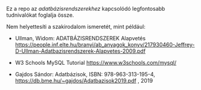 Ez a repo az <i>adatbázisrendszerekhez</i> kapcsolódó legfontosabb tudnivalókat foglalja össze.

Nem helyettesíti a szakirodalom ismeretét, mint például:

- Ullman, Widom: ADATBÁZISRENDSZEREK Alapvetés
https://people.inf.elte.hu/branyi/ab_anyagok_konyv/217930460-Jeffrey-D-Ullman-Adatbazisrendszerek-Alapvetes-2009.pdf 

- W3 Schools MySQL Tutorial
https://www.w3schools.com/mysql/ 

- Gajdos Sándor: Adatbázisok, ISBN: 978-963-313-195-4, https://db.bme.hu/~gajdos/Adatbazisok2019.pdf , 2019
